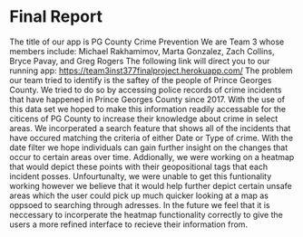 # Final Report

The title of our app is PG County Crime Prevention
We are Team 3 whose members include: Michael Rakhamimov, Marta Gonzalez, Zach Collins, Bryce Pavay, and Greg Rogers
The following link will direct you to our running app: https://team3inst377finalproject.herokuapp.com/
The problem our team tried to identify is the saftey of the people of Prince Georges County. We tried to do so by accessing police records of crime incidents that have happened in Prince Georges County since 2017. With the use of this data set we hoped to make this information readily accessable for the citicens of PG County to increase their knowledge about crime in select areas. We incorperated a search feature that shows all of the incidents that have occured matching the criteria of either Date or Type of crime. With the date filter we hope individuals can gain further insight on the changes that occur to certain areas over time. Addionally, we were working on a heatmap that would depict these points with their geopositional tags that each incident posses. Unfourtunalty, we were unable to get this funtionality working however we believe that it would help further depict certain unsafe areas which the user could pick up much quicker looking at a map as oppsoed to searching through adresses. In the future we feel that it is neccessary to incorperate the heatmap functionality correctly to give the users a more refined interface to recieve their information from.